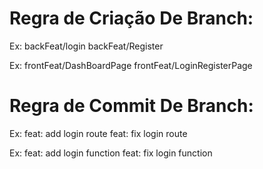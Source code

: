 
# Regra de Criação De Branch: 

 Ex: <seuNome>backFeat/login
     <seuNome>backFeat/Register
 
 Ex: <seuNome>frontFeat/DashBoardPage
     <seuNome>frontFeat/LoginRegisterPage
     
     
# Regra de Commit De Branch:

Ex: feat: add login route
    feat: fix login route

Ex: feat: add login function
    feat: fix login function
 
